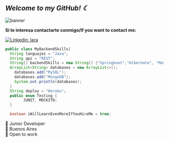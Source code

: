 <h2><em> Welcome to my GitHub! ☾  </em></h2>

![banner](https://user-images.githubusercontent.com/59573205/93002431-6f5d8000-f50d-11ea-9bab-f472b5b173f2.png)

**Si te interesa contactarte conmigo/If you want to contact me:** 

[![Linkedin: Iara](https://img.shields.io/badge/-Iara-blue?style=flat-square&logo=Linkedin&logoColor=white&link=https://www.linkedin.com/in/iararoldan/)](https://www.linkedin.com/in/iararoldan/)

```java 
public class MyBackendSkills{
  String languajes = "Java"; 
  String api = "REST";
  String[] backendSkills = new String[] {"Springboot","Hibernate", "Maven", "Spring Security", "JSON Web Token"};
  ArrayList<String> databases = new ArrayList<>();
    databases.add("MySQL");
    databases.add("MongoDB");
    System.out.println(databases);
  }
  String deploy = "Heroku"; 
  public enum Testing {
        JUNIT, MOCKITO;
  }

  boolean iWillLearnEvenMoreIfYouHireMe = true; 

```
🔮 Junior Developer<br>
🏡 Buenos Aires<br>
📡 Open to work <br>
